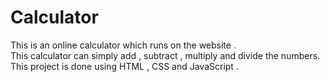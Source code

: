 # Calculator
This is an online calculator which runs on the website .<br>
This calculator can simply add , subtract , multiply and divide the numbers.<br>
This project is done using HTML , CSS and JavaScript .<br>

